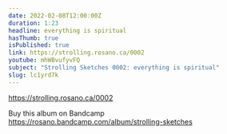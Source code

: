 ```yaml
---
date: 2022-02-08T12:00:00Z
duration: 1:23
headline: everything is spiritual
hasThumb: true
isPublished: true
link: https://strolling.rosano.ca/0002
youtube: mhWBvufyvFQ
subject: "Strolling Sketches 0002: everything is spiritual"
slug: lc1yrd7k
---
```

https://strolling.rosano.ca/0002

Buy this album on Bandcamp https://rosano.bandcamp.com/album/strolling-sketches
